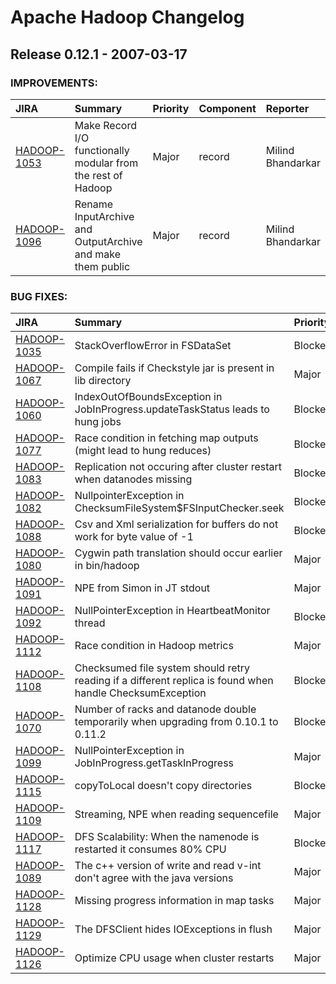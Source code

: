 
<!---
# Licensed to the Apache Software Foundation (ASF) under one
# or more contributor license agreements.  See the NOTICE file
# distributed with this work for additional information
# regarding copyright ownership.  The ASF licenses this file
# to you under the Apache License, Version 2.0 (the
# "License"); you may not use this file except in compliance
# with the License.  You may obtain a copy of the License at
#
#     http://www.apache.org/licenses/LICENSE-2.0
#
# Unless required by applicable law or agreed to in writing, software
# distributed under the License is distributed on an "AS IS" BASIS,
# WITHOUT WARRANTIES OR CONDITIONS OF ANY KIND, either express or implied.
# See the License for the specific language governing permissions and
# limitations under the License.
-->
# Apache Hadoop Changelog

## Release 0.12.1 - 2007-03-17



### IMPROVEMENTS:

| JIRA | Summary | Priority | Component | Reporter | Contributor |
|:---- |:---- | :--- |:---- |:---- |:---- |
| [HADOOP-1053](https://issues.apache.org/jira/browse/HADOOP-1053) | Make Record I/O functionally modular from the rest of Hadoop |  Major | record | Milind Bhandarkar | Milind Bhandarkar |
| [HADOOP-1096](https://issues.apache.org/jira/browse/HADOOP-1096) | Rename InputArchive and OutputArchive and make them public |  Major | record | Milind Bhandarkar | Milind Bhandarkar |


### BUG FIXES:

| JIRA | Summary | Priority | Component | Reporter | Contributor |
|:---- |:---- | :--- |:---- |:---- |:---- |
| [HADOOP-1035](https://issues.apache.org/jira/browse/HADOOP-1035) | StackOverflowError in FSDataSet |  Blocker | . | Philippe Gassmann | Raghu Angadi |
| [HADOOP-1067](https://issues.apache.org/jira/browse/HADOOP-1067) | Compile fails if Checkstyle jar is present in lib directory |  Major | build | Tom White | Tom White |
| [HADOOP-1060](https://issues.apache.org/jira/browse/HADOOP-1060) | IndexOutOfBoundsException in JobInProgress.updateTaskStatus leads to hung jobs |  Blocker | . | Arun C Murthy | Arun C Murthy |
| [HADOOP-1077](https://issues.apache.org/jira/browse/HADOOP-1077) | Race condition in fetching map outputs (might lead to hung reduces) |  Blocker | . | Devaraj Das | Devaraj Das |
| [HADOOP-1083](https://issues.apache.org/jira/browse/HADOOP-1083) | Replication not occuring after cluster restart when datanodes missing |  Blocker | . | Nigel Daley | Hairong Kuang |
| [HADOOP-1082](https://issues.apache.org/jira/browse/HADOOP-1082) | NullpointerException in ChecksumFileSystem$FSInputChecker.seek |  Blocker | . | Hairong Kuang | Hairong Kuang |
| [HADOOP-1088](https://issues.apache.org/jira/browse/HADOOP-1088) | Csv and Xml serialization for buffers do not work for byte value of -1 |  Blocker | record | Milind Bhandarkar | Milind Bhandarkar |
| [HADOOP-1080](https://issues.apache.org/jira/browse/HADOOP-1080) | Cygwin path translation should occur earlier in bin/hadoop |  Major | scripts | Andrzej Bialecki |  |
| [HADOOP-1091](https://issues.apache.org/jira/browse/HADOOP-1091) |   NPE from Simon in JT stdout |  Major | . | David Bowen | David Bowen |
| [HADOOP-1092](https://issues.apache.org/jira/browse/HADOOP-1092) | NullPointerException in HeartbeatMonitor thread |  Blocker | . | Nigel Daley | Hairong Kuang |
| [HADOOP-1112](https://issues.apache.org/jira/browse/HADOOP-1112) | Race condition in Hadoop metrics |  Major | . | David Bowen |  |
| [HADOOP-1108](https://issues.apache.org/jira/browse/HADOOP-1108) | Checksumed file system should  retry reading if a different replica is found when handle ChecksumException |  Blocker | . | dhruba borthakur | Hairong Kuang |
| [HADOOP-1070](https://issues.apache.org/jira/browse/HADOOP-1070) | Number of racks and datanode double temporarily when upgrading from 0.10.1 to 0.11.2 |  Blocker | . | Nigel Daley | Konstantin Shvachko |
| [HADOOP-1099](https://issues.apache.org/jira/browse/HADOOP-1099) | NullPointerException in JobInProgress.getTaskInProgress |  Major | . | Nigel Daley | Gautam Kowshik |
| [HADOOP-1115](https://issues.apache.org/jira/browse/HADOOP-1115) | copyToLocal doesn\'t copy directories |  Blocker | . | Nigel Daley |  |
| [HADOOP-1109](https://issues.apache.org/jira/browse/HADOOP-1109) | Streaming, NPE when reading sequencefile |  Major | . | Koji Noguchi |  |
| [HADOOP-1117](https://issues.apache.org/jira/browse/HADOOP-1117) | DFS Scalability: When the namenode is restarted it consumes 80% CPU |  Blocker | . | dhruba borthakur | dhruba borthakur |
| [HADOOP-1089](https://issues.apache.org/jira/browse/HADOOP-1089) | The c++ version of write and read v-int don\'t agree with the java versions |  Major | record | Owen O\'Malley | Milind Bhandarkar |
| [HADOOP-1128](https://issues.apache.org/jira/browse/HADOOP-1128) | Missing progress information in map tasks |  Major | . | Andrzej Bialecki | Andrzej Bialecki |
| [HADOOP-1129](https://issues.apache.org/jira/browse/HADOOP-1129) | The DFSClient hides IOExceptions in flush |  Major | . | Owen O\'Malley | Hairong Kuang |
| [HADOOP-1126](https://issues.apache.org/jira/browse/HADOOP-1126) | Optimize CPU usage when cluster restarts |  Major | . | dhruba borthakur | Hairong Kuang |


